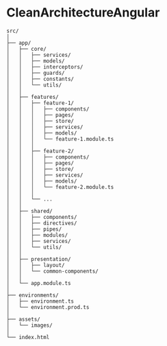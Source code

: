 # CleanArchitectureAngular

    src/
    │
    ├── app/
    │   ├── core/
    │   │   ├── services/
    │   │   ├── models/
    │   │   ├── interceptors/
    │   │   ├── guards/
    │   │   ├── constants/
    │   │   └── utils/
    │   │
    │   ├── features/
    │   │   ├── feature-1/
    │   │   │   ├── components/
    │   │   │   ├── pages/
    │   │   │   ├── store/
    │   │   │   ├── services/
    │   │   │   ├── models/
    │   │   │   └── feature-1.module.ts
    │   │   │
    │   │   ├── feature-2/
    │   │   │   ├── components/
    │   │   │   ├── pages/
    │   │   │   ├── store/
    │   │   │   ├── services/
    │   │   │   ├── models/
    │   │   │   └── feature-2.module.ts
    │   │   │
    │   │   └── ...
    │   │
    │   ├── shared/
    │   │   ├── components/
    │   │   ├── directives/
    │   │   ├── pipes/
    │   │   ├── modules/
    │   │   ├── services/
    │   │   └── utils/
    │   │
    │   ├── presentation/
    │   │   ├── layout/
    │   │   └── common-components/
    │   │
    │   └── app.module.ts
    │
    ├── environments/
    │   ├── environment.ts
    │   └── environment.prod.ts
    │
    ├── assets/
    │   └── images/
    │
    └── index.html
